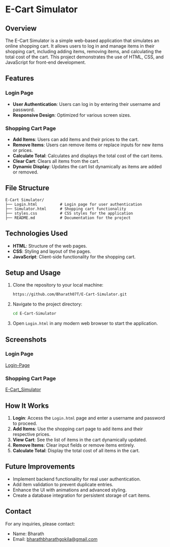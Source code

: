 # E-Cart Simulator

## Overview
The E-Cart Simulator is a simple web-based application that simulates an online shopping cart. It allows users to log in and manage items in their shopping cart, including adding items, removing items, and calculating the total cost of the cart. This project demonstrates the use of HTML, CSS, and JavaScript for front-end development.

## Features

### Login Page
- **User Authentication**: Users can log in by entering their username and password.
- **Responsive Design**: Optimized for various screen sizes.

### Shopping Cart Page
- **Add Items**: Users can add items and their prices to the cart.
- **Remove Items**: Users can remove items or replace inputs for new items or prices.
- **Calculate Total**: Calculates and displays the total cost of the cart items.
- **Clear Cart**: Clears all items from the cart.
- **Dynamic Display**: Updates the cart list dynamically as items are added or removed.

## File Structure

```
E-Cart Simulator/
├── Login.html          # Login page for user authentication
├── Simulator.html      # Shopping cart functionality
├── styles.css          # CSS styles for the application
├── README.md           # Documentation for the project
```

## Technologies Used

- **HTML**: Structure of the web pages.
- **CSS**: Styling and layout of the pages.
- **JavaScript**: Client-side functionality for the shopping cart.

## Setup and Usage

1. Clone the repository to your local machine:
   ```bash
   https://github.com/Bharath07T/E-Cart-Simulator.git
   ```
2. Navigate to the project directory:
   ```bash
   cd E-Cart-Simulator
   ```
3. Open `Login.html` in any modern web browser to start the application.

## Screenshots

### Login Page
[Login-Page](https://github.com/user-attachments/assets/6f5c7828-7978-43f2-8dd3-7f94fcc2f431)


### Shopping Cart Page
[E-Cart_Simulator](https://github.com/user-attachments/assets/1c9978cb-0182-4bfb-8640-aa7349d7ce72)

## How It Works

1. **Login**: Access the `Login.html` page and enter a username and password to proceed.
2. **Add Items**: Use the shopping cart page to add items and their respective prices.
3. **View Cart**: See the list of items in the cart dynamically updated.
4. **Remove Items**: Clear input fields or remove items entirely.
5. **Calculate Total**: Display the total cost of all items in the cart.

## Future Improvements

- Implement backend functionality for real user authentication.
- Add item validation to prevent duplicate entries.
- Enhance the UI with animations and advanced styling.
- Create a database integration for persistent storage of cart items.

## Contact
For any inquiries, please contact:
- Name: Bharath
- Email: bharathbharathgokila@gmail.com

